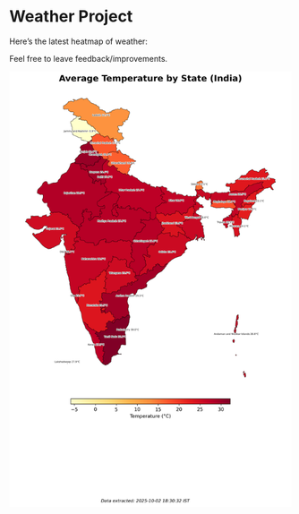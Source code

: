# Weather Project

Here’s the latest heatmap of weather:

Feel free to leave feedback/improvements.

![India Heatmap](docs/assets/india_heatmap.png?v=DE7772)
